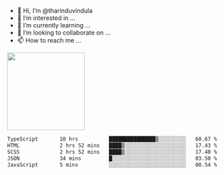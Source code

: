 - 👋 Hi, I’m @tharinduvindula
- 👀 I’m interested in ...
- 🌱 I’m currently learning ...
- 💞️ I’m looking to collaborate on ...
- 📫 How to reach me ...

<!---
tharinduvindula/tharinduvindula is a ✨ special ✨ repository because its `README.md` (this file) appears on your GitHub profile.
You can click the Preview link to take a look at your changes.
--->

<img height="180em" src="https://github-readme-stats.vercel.app/api?username=tharinduvindula&show_icons=true&hide_border=false&&count_private=true&include_all_commits=true" />


<!--START_SECTION:waka-->

```txt
TypeScript       10 hrs          ███████████████▒░░░░░░░░░   60.67 %
HTML             2 hrs 52 mins   ████▒░░░░░░░░░░░░░░░░░░░░   17.43 %
SCSS             2 hrs 52 mins   ████▒░░░░░░░░░░░░░░░░░░░░   17.40 %
JSON             34 mins         █░░░░░░░░░░░░░░░░░░░░░░░░   03.50 %
JavaScript       5 mins          ░░░░░░░░░░░░░░░░░░░░░░░░░   00.54 %
```

<!--END_SECTION:waka-->
